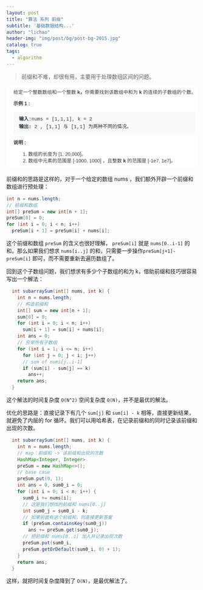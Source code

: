 ```yaml
---
layout: post
title: "算法 系列 前缀"
subtitle: '基础数据结构...'
author: "lichao"
header-img: "img/post/bg/post-bg-2015.jpg"
catalog: true
tags:
  - algorithm
---
```


> 前缀和不难，却很有⽤，主要⽤于处理数组区间的问题。

![algorithm](/img/algorithm/29.png)

前缀和的思路是这样的，对于⼀个给定的数组 nums ，我们额外开辟⼀个前缀和数组进⾏预处理：

```java
int n = nums.length;
// 前缀和数组
int[] preSum = new int[n + 1];
preSum[0] = 0;
for (int i = 0; i < n; i++)
  preSum[i + 1] = preSum[i] + nums[i];
```

这个前缀和数组 ```preSum``` 的含义也很好理解， ```preSum[i]``` 就是 ```nums[0..i-1]``` 的和。那么如果我们想求 ```nums[i..j]``` 的和，只需要⼀步操作```preSum[j+1]-preSum[i]``` 即可，⽽不需要重新去遍历数组了。

回到这个⼦数组问题，我们想求有多少个⼦数组的和为 k，借助前缀和技巧很容易写出⼀个解法：

```java
  int subarraySum(int[] nums, int k) {
    int n = nums.length;
    // 构造前缀和
    int[] sum = new int[n + 1];
    sum[0] = 0;
    for (int i = 0; i < n; i++)
      sum[i + 1] = sum[i] + nums[i];
    int ans = 0;
    // 穷举所有⼦数组
    for (int i = 1; i <= n; i++)
      for (int j = 0; j < i; j++)
      // sum of nums[j..i-1]
      if (sum[i] - sum[j] == k)
        ans++;
    return ans;
  }
```

这个解法的时间复杂度 ```O(N^2)``` 空间复杂度 ```O(N)```，并不是最优的解法。

优化的思路是：直接记录下有⼏个 ```sum[j]``` 和 ```sum[i] - k``` 相等，直接更新结果，就避免了内层的 for 循环。我们可以⽤哈希表，在记录前缀和的同时记录该前缀和出现的次数。

```java
  int subarraySum(int[] nums, int k) {
    int n = nums.length;
    // map：前缀和 -> 该前缀和出现的次数
    HashMap<Integer, Integer>
    preSum = new HashMap<>();
    // base case
    preSum.put(0, 1);
    int ans = 0, sum0_i = 0;
    for (int i = 0; i < n; i++) {
      sum0_i += nums[i];
      // 这是我们想找的前缀和 nums[0..j]
      int sum0_j = sum0_i - k;
      // 如果前⾯有这个前缀和，则直接更新答案
      if (preSum.containsKey(sum0_j))
        ans += preSum.get(sum0_j);
      // 把前缀和 nums[0..i] 加⼊并记录出现次数
      preSum.put(sum0_i,
      preSum.getOrDefault(sum0_i, 0) + 1);
    }
    return ans;
  }
```

这样，就把时间复杂度降到了 ```O(N)```，是最优解法了。
